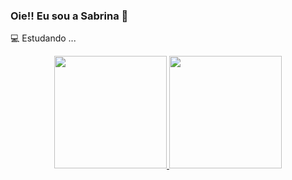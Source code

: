 ### Oie!! Eu sou a Sabrina  👋


💻 Estudando ...




<div align="center">
  <a href="https://github.com/aurila">
  <img height="180em" src="https://github-readme-stats.vercel.app/api?username=aurila&show_icons=true&theme=tokyonight&include_all_commits=true&count_private=true"/>
  <img height="180em" src="https://github-readme-stats.vercel.app/api/top-langs/?username=aurila&layout=compact&langs_count=7&theme=tokyonight"/>
</div>
  

